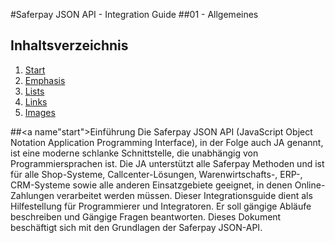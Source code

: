 #Saferpay JSON API - Integration Guide
##01 - Allgemeines
## <a name='TOC'></a>Inhaltsverzeichnis

1. [Start](#start)
1. [Emphasis](#emphasis)
1. [Lists](#lists)
1. [Links](#links)
1. [Images](#images)

##<a name"start"></a>Einführung
Die Saferpay JSON API (JavaScript Object Notation Application Programming Interface), in der Folge auch JA genannt, ist eine moderne schlanke Schnittstelle, die unabhängig von Programmiersprachen ist. 
Die JA unterstützt alle Saferpay Methoden und ist für alle Shop-Systeme, Callcenter-Lösungen, Warenwirtschafts-, ERP-, CRM-Systeme sowie alle anderen Einsatzgebiete geeignet, in denen Online-Zahlungen verarbeitet werden müssen.
Dieser Integrationsguide dient als Hilfestellung für Programmierer und Integratoren. Er soll gängige Abläufe beschreiben und Gängige Fragen beantworten.
Dieses Dokument beschäftigt sich mit den Grundlagen der Saferpay JSON-API.
